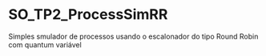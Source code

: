 SO_TP2_ProcessSimRR
===================
Simples smulador de processos usando o escalonador do tipo Round Robin com quantum variável
